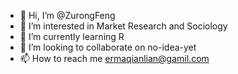 - 👋 Hi, I’m @ZurongFeng
- 👀 I’m interested in Market Research and Sociology
- 🌱 I’m currently learning R
- 💞️ I’m looking to collaborate on no-idea-yet
- 📫 How to reach me ermaqianlian@gamil.com

<!---
ZurongFeng/ZurongFeng is a ✨ special ✨ repository because its `README.md` (this file) appears on your GitHub profile.
You can click the Preview link to take a look at your changes.
--->
